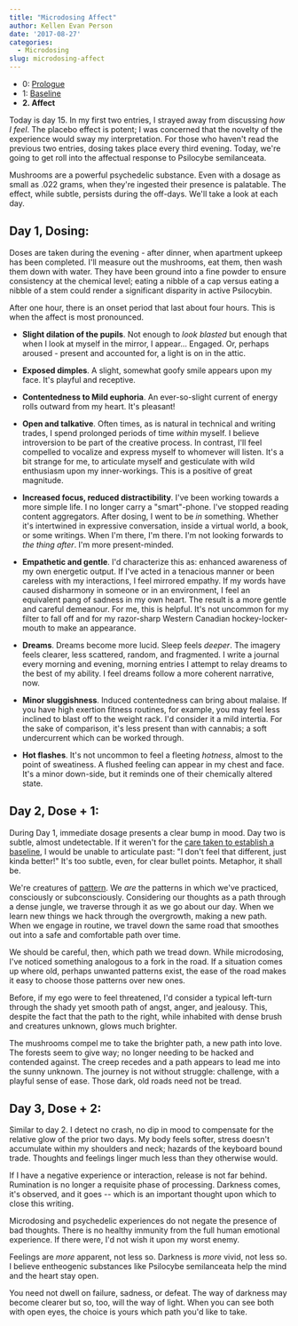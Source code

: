 ```yaml
---
title: "Microdosing Affect"
author: Kellen Evan Person
date: '2017-08-27'
categories:
  - Microdosing
slug: microdosing-affect
---
```

* 0: [Prologue](https://goodroot.ca/post/2017/08/12/microdosing-prologue/)
* 1: [Baseline](https://goodroot.ca/post/2017/08/15/microdosing-baseline/)
* **2. Affect**

Today is day 15. In my first two entries, I strayed away from discussing _how I feel_. The placebo effect is potent; I was concerned that the novelty of the experience would sway my interpretation. For those who haven't read the previous two entries, dosing takes place every third evening. Today, we're going to get roll into the affectual response to Psilocybe semilanceata.

Mushrooms are a powerful psychedelic substance. Even with a dosage as small as .022 grams, when they're ingested their presence is palatable. The effect, while subtle, persists during the off-days. We'll take a look at each day.

## Day 1, Dosing:

Doses are taken during the evening - after dinner, when apartment upkeep has been completed. I'll measure out the mushrooms, eat them, then wash them down with water. They have been ground into a fine powder to ensure consistency at the chemical level; eating a nibble of a cap versus eating a nibble of a stem could render a significant disparity in active Psilocybin.

After one hour, there is an onset period that last about four hours. This is when the affect is most pronounced.

* **Slight dilation of the pupils**. Not enough to _look blasted_ but enough that when I look at myself in the mirror, I appear... Engaged. Or, perhaps aroused - present and accounted for, a light is on in the attic.

* **Exposed dimples**. A slight, somewhat goofy smile appears upon my face. It's playful and receptive.

* **Contentedness to Mild euphoria**. An ever-so-slight current of energy rolls outward from my heart. It's pleasant!

* **Open and talkative**. Often times, as is natural in technical and writing trades, I spend prolonged periods of time _within_ myself. I believe introversion to be part of the creative process. In contrast, I'll feel compelled to vocalize and express myself to whomever will listen. It's a bit strange for me, to articulate myself and gesticulate with wild enthusiasm upon my inner-workings. This is a positive of great magnitude.

* **Increased focus, reduced distractibility**. I've been working towards a more simple life. I no longer carry a "smart"-phone. I've stopped reading content aggregators. After dosing, I went to be _in_ something. Whether it's intertwined in expressive conversation, inside a virtual world, a book, or some writings. When I'm there, I'm there. I'm not looking forwards to _the thing after_. I'm more present-minded.

* **Empathetic and gentle**. I'd characterize this as: enhanced awareness of my own energetic output. If I've acted in a tenacious manner or been careless with my interactions, I feel mirrored empathy. If my words have caused disharmony in someone or in an environment, I feel an equivalent pang of sadness in my own heart. The result is a more gentle and careful demeanour. For me, this is helpful. It's not uncommon for my filter to fall off and for my razor-sharp Western Canadian hockey-locker-mouth to make an appearance.

* **Dreams**. Dreams become more lucid. Sleep feels _deeper_. The imagery feels clearer, less scattered, random, and fragmented. I write a journal every morning and evening, morning entries I attempt to relay dreams to the best of my ability. I feel dreams follow a more coherent narrative, now.

* **Minor sluggishness**. Induced contentedness can bring about malaise. If you have high exertion fitness routines, for example, you may feel less inclined to blast off to the weight rack. I'd consider it a mild intertia. For the sake of comparison, it's less present than with cannabis; a soft undercurrent which can be worked through.

* **Hot flashes**. It's not uncommon to feel a fleeting _hotness_, almost to the point of sweatiness. A flushed feeling can appear in my chest and face. It's a minor down-side, but it reminds one of their chemically altered state.

## Day 2, Dose + 1:

During Day 1, immediate dosage presents a clear bump in mood. Day two is subtle, almost undetectable. If it weren't for the [care taken to establish a baseline](https://goodroot.ca/post/2017/08/15/microdosing-baseline/), I would be unable to articulate past: "I don't feel that different, just kinda better!" It's too subtle, even, for clear bullet points. Metaphor, it shall be.

We're creatures of [pattern](https://goodroot.ca/post/2017/08/20/practice-makes/). We _are_ the patterns in which we've practiced, consciously or subconsciously. Considering our thoughts as a path through a dense jungle, we traverse through it as we go about our day. When we learn new things we hack through the overgrowth, making a new path. When we engage in routine, we travel down the same road that smoothes out into a safe and comfortable path over time.

We should be careful, then, which path we tread down. While microdosing, I've noticed something analogous to a fork in the road. If a situation comes up where old, perhaps unwanted patterns exist, the ease of the road makes it easy to choose those patterns over new ones.

Before, if my ego were to feel threatened, I'd consider a typical left-turn through the shady yet smooth path of angst, anger, and jealousy. This, despite the fact that the path to the right, while inhabited with dense brush and creatures unknown, glows much brighter.

The mushrooms compel me to take the brighter path, a new path into love. The forests seem to give way; no longer needing to be hacked and contended against. The creep recedes and a path appears to lead me into the sunny unknown. The journey is not without struggle: challenge, with a playful sense of ease. Those dark, old roads need not be tread.

## Day 3, Dose + 2:

Similar to day 2. I detect no crash, no dip in mood to compensate for the relative glow of the prior two days. My body feels softer, stress doesn't accumulate within my shoulders and neck; hazards of the keyboard bound trade. Thoughts and feelings linger much less than they otherwise would.

If I have a negative experience or interaction, release is not far behind. Rumination is no longer a requisite phase of processing. Darkness comes, it's observed, and it goes -- which is an important thought upon which to close this writing.

Microdosing and psychedelic experiences do not negate the presence of bad thoughts. There is no healthy immunity from the full human emotional experience. If there were, I'd not wish it upon my worst enemy.

Feelings are _more_ apparent, not less so. Darkness is _more_ vivid, not less so. I believe entheogenic substances like Psilocybe semilanceata help the mind and the heart stay open.

You need not dwell on failure, sadness, or defeat. The way of darkness may become clearer but so, too, will the way of light. When you can see both with open eyes, the choice is yours which path you'd like to take.
